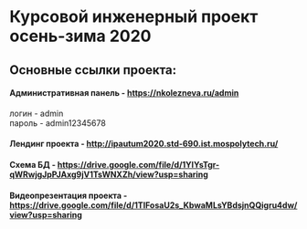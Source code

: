 # Курсовой инженерный проект осень-зима 2020
## Основные ссылки проекта:
#### Административная панель - https://nkolezneva.ru/admin


логин - admin <br>
пароль - admin12345678


#### Лендинг проекта - http://ipautum2020.std-690.ist.mospolytech.ru/
#### Схема БД - https://drive.google.com/file/d/1YlYsTgr-qWRwjgJpPJAxg9jV1TsWNXZh/view?usp=sharing
#### Видеопрезентация проекта - https://drive.google.com/file/d/1TlFosaU2s_KbwaMLsYBdsjnQQigru4dw/view?usp=sharing
